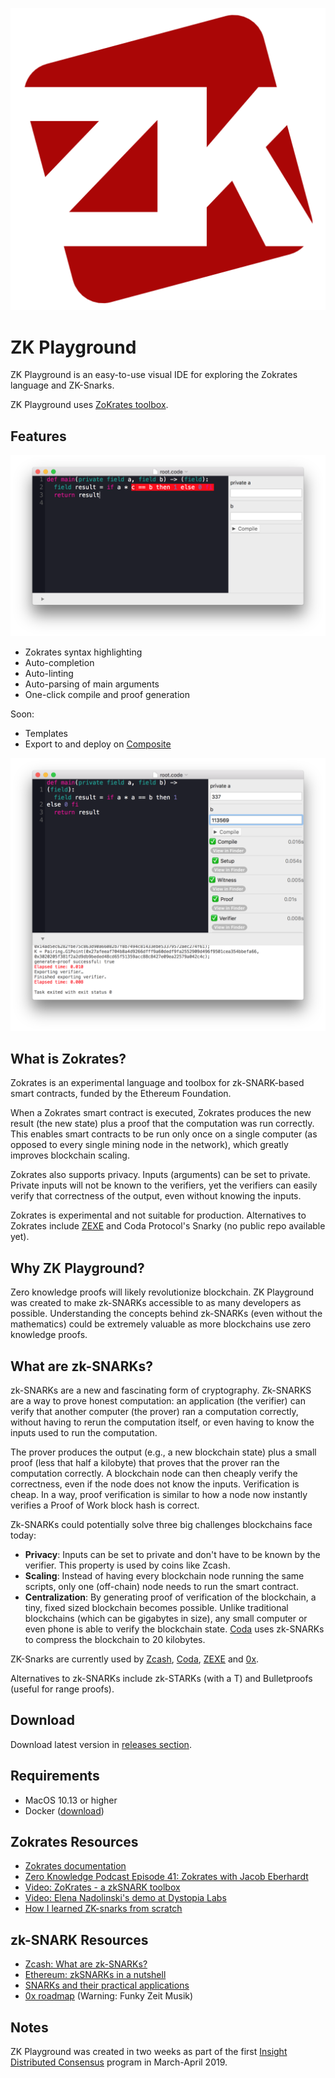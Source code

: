 ![alt text](Readme/ZKPlayground-logo.png "ZK Playground logo")

# ZK Playground

ZK Playground is an easy-to-use visual IDE for exploring the Zokrates language and ZK-Snarks.

ZK Playground uses [ZoKrates toolbox](https://github.com/Zokrates/ZoKrates).

## Features
 
![alt text](Readme/Linting.png "ZK Playground screenshot")
 
- Zokrates syntax highlighting 
- Auto-completion
- Auto-linting 
- Auto-parsing of main arguments
- One-click compile and proof generation

Soon:

- Templates
- Export to and deploy on [Composite](https://github.com/compositeapp/Composite/releases)

![alt text](Readme/Compiling.png "ZK Playground screenshot")

## What is Zokrates?

Zokrates is an experimental language and toolbox for zk-SNARK-based smart contracts, funded by the Ethereum Foundation.

When a Zokrates smart contract is executed, Zokrates produces the new result (the new state) plus a proof that the computation was run correctly. This enables smart contracts to be run only once on a single computer (as opposed to every single mining node in the network), which greatly improves blockchain scaling.

Zokrates also supports privacy. Inputs (arguments) can be set to private. Private inputs will not be known to the verifiers, yet the verifiers can easily verify that correctness of the output, even without knowing the inputs.

Zokrates is experimental and not suitable for production. Alternatives to Zokrates include [ZEXE](https://github.com/scipr-lab/zexe) and Coda Protocol's Snarky (no public repo available yet).

## Why ZK Playground?

Zero knowledge proofs will likely revolutionize blockchain. ZK Playground was created to make zk-SNARKs accessible to as many developers as possible. Understanding the concepts behind zk-SNARKs (even without the mathematics) could be extremely valuable as more blockchains use zero knowledge proofs.

## What are zk-SNARKs?

zk-SNARKs are a new and fascinating form of cryptography. Zk-SNARKS are a way to prove honest computation: an application (the verifier) can verify that another computer (the prover) ran a computation correctly, without having to rerun the computation itself, or even having to know the inputs used to run the computation.

The prover produces the output (e.g., a new blockchain state) plus a small proof (less that half a kilobyte) that proves that the prover ran the computation correctly. A blockchain node can then cheaply verify the correctness, even if the node does not know the inputs. Verification is cheap. In a way, proof verification is similar to how a node now  instantly verifies a Proof of Work block hash is correct.

Zk-SNARKs could potentially solve three big challenges blockchains face today: 

- **Privacy**: Inputs can be set to private and don't have to be known by the verifier. This property is used by coins like Zcash.
- **Scaling**: Instead of having every blockchain node running the same scripts, only one (off-chain) node needs to run the smart contract.
- **Centralization**: By generating proof of verification of the blockchain, a tiny, fixed sized blockchain becomes possible. Unlike traditional blockchains (which can be gigabytes in size), any small computer or even phone is able to verify the blockchain state. [Coda](https://codaprotocol.com/testnet.html) uses zk-SNARKs to compress the blockchain to 20 kilobytes.

ZK-Snarks are currently used by [Zcash](https://z.cash), [Coda](https://codaprotocol.com), [ZEXE](https://github.com/scipr-lab/zexe) and [0x](https://0x.org).

Alternatives to zk-SNARKs include zk-STARKs (with a T) and Bulletproofs (useful for range proofs).

## Download
Download latest version in [releases section](https://github.com/compositeapp/ZKPlayground/releases).

## Requirements
- MacOS 10.13 or higher
- Docker ([download](https://docs.docker.com/docker-for-mac/install))


## Zokrates Resources
- [Zokrates documentation](https://zokrates.github.io)
- [Zero Knowledge Podcast Episode 41: Zokrates with Jacob Eberhardt](https://www.zeroknowledge.fm/41)
- [Video: ZoKrates - a zkSNARK toolbox](https://www.youtube.com/watch?v=_QyXreu64kQ)
- [Video: Elena Nadolinski's demo at Dystopia Labs](https://medium.com/dystopia-labs/dystopia-labs-meetup-1-demystifying-zero-knowledge-proofs-how-to-build-a-dapp-using-zk-snarks-3e8529812a44)
- [How I learned ZK-snarks from scratch](https://medium.com/@weijiek/how-i-learned-zk-snarks-from-scratch-177a01c5514e)

## zk-SNARK Resources
- [Zcash: What are zk-SNARKs?](https://z.cash/technology/zksnarks/)
- [Ethereum: zkSNARKs in a nutshell](https://blog.ethereum.org/2016/12/05/zksnarks-in-a-nutshell/)
- [SNARKs and their practical applications](https://www.youtube.com/watch?v=Rm-p8rrR9c8)
- [0x roadmap](https://youtu.be/qh2S9J4CI-0) (Warning: Funky Zeit Musik)

## Notes

ZK Playground was created in two weeks as part of the first [Insight Distributed Consensus](https://www.insightconsensus.com) program in March-April 2019. 

